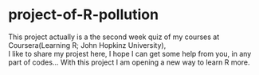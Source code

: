 # project-of-R-pollution
This project actually is a the second week quiz of my courses at Coursera(Learning R; John Hopkinz University),  
I like to share my projest here, I hope I can get some help from you, in any part of codes...
With this project I am opening a new way to learn R more. 
